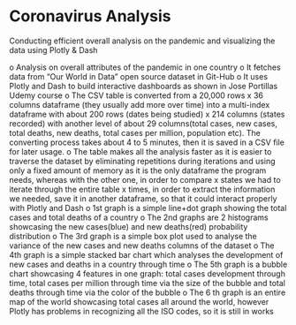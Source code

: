 # Coronavirus Analysis
Conducting efficient overall analysis on the pandemic and visualizing the data using Plotly &amp; Dash

o Analysis on overall attributes of the pandemic in one country
o It fetches data from “Our World in Data” open source dataset in Git-Hub
o It uses Plotly and Dash to build interactive dashboards as shown in Jose Portillas Udemy course
o The CSV table is converted from a 20,000 rows x 36 columns dataframe (they usually add more
  over time) into a multi-index dataframe with about 200 rows (dates being studied) x 214 columns
  (states recorded) with another level of about 29 columns(total cases, new cases, total deaths, new
  deaths, total cases per million, population etc). The converting process takes about 4 to 5 minutes,
  then it is saved in a CSV file for later usage.
o The table makes all the analysis faster as it is easier to traverse the dataset by eliminating
  repetitions during iterations and using only a fixed amount of memory as it is the only dataframe
  the program needs, whereas with the other one, in order to compare x states we had to iterate
  through the entire table x times, in order to extract the information we needed, save it in another
  dataframe, so that it could interact properly with Plotly and Dash
o 1st graph is a simple line+dot graph showing the total cases and total deaths of a country
o The 2nd graphs are 2 histograms showcasing the new cases(blue) and new deaths(red) probability
distribution
o The 3rd graph is a simple box plot used to analyse the variance of the new cases and new deaths columns of the dataset
o The 4th graph is a simple stacked bar chart which analyses the development of new cases and deaths in a country through time
o The 5th graph is a bubble chart showcasing 4 features in one graph: total cases development through time, total cases per million through time via the size of the bubble and total deaths through time via the color of the bubble
o The 6 th graph is an entire map of the world showcasing total cases all around the world, however Plotly has problems in recognizing all the ISO codes, so it is still in works
